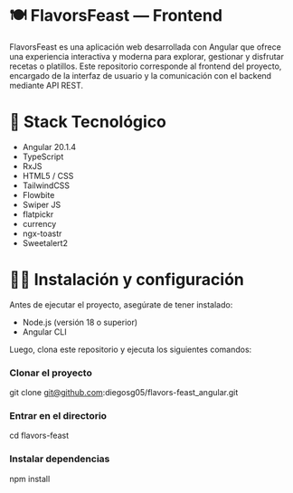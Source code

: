 # 🍽️ FlavorsFeast — Frontend

FlavorsFeast es una aplicación web desarrollada con Angular que ofrece una experiencia interactiva y moderna para explorar, gestionar y disfrutar recetas o platillos.
Este repositorio corresponde al frontend del proyecto, encargado de la interfaz de usuario y la comunicación con el backend mediante API REST.

# 🚀 Stack Tecnológico

- Angular 20.1.4
- TypeScript
- RxJS
- HTML5 / CSS
- TailwindCSS
- Flowbite
- Swiper JS
- flatpickr
- currency
- ngx-toastr
- Sweetalert2

# 🧑‍💻 Instalación y configuración

Antes de ejecutar el proyecto, asegúrate de tener instalado:

- Node.js (versión 18 o superior)
- Angular CLI

Luego, clona este repositorio y ejecuta los siguientes comandos:

### Clonar el proyecto
git clone git@github.com:diegosg05/flavors-feast_angular.git

### Entrar en el directorio
cd flavors-feast

### Instalar dependencias
npm install
